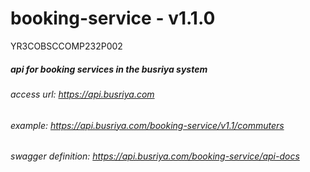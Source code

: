 # booking-service - v1.1.0

YR3COBSCCOMP232P002

##### api for booking services in the busriya system

###### access url: https://api.busriya.com

###### example: https://api.busriya.com/booking-service/v1.1/commuters

###### swagger definition: https://api.busriya.com/booking-service/api-docs
